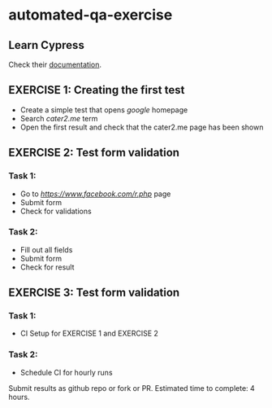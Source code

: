 # automated-qa-exercise

## Learn Cypress

Check their [documentation](https://www.cypress.io/).

## EXERCISE 1: Creating the first test

- Create a simple test that opens *google* homepage
- Search *cater2.me* term
- Open the first result and check that the cater2.me page has been shown

## EXERCISE 2: Test form validation

### Task 1:
- Go to *https://www.facebook.com/r.php* page
- Submit form 
- Check for validations

### Task 2:
- Fill out all fields
- Submit form
- Check for result

## EXERCISE 3: Test form validation

### Task 1: 
- CI Setup for EXERCISE 1 and EXERCISE 2

### Task 2:
- Schedule CI for hourly runs

Submit results as github repo or fork or PR.
Estimated time to complete: 4 hours.
